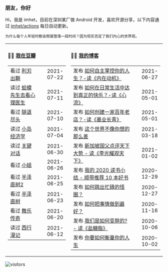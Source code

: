 ### 朋友，你好

Hi，我是 imhet，目前在深圳某厂做 Android 开发，喜欢开源分享，以下内容通过 <a href="https://github.com/imhet/imhet/actions" target="_blank">imhet/actions</a> 每日自动更新。

<!-- juzi starts -->
```
为什么每个人年轻时都会颓废堕落一段时间？因为现实否定了我们内心的世界观。
```
<!-- juzi ends -->


<table width="900px">
<tr>
<td valign="top" width="40%">

#### 🤾‍♂️  <a href="https://www.douban.com/people/heyitao/" target="_blank">我在豆瓣</a>

<!-- douban starts -->
| | |
 |:------------- | -------------: |
| 看过 <a href='http://movie.douban.com/subject/30318116/' target='_blank'>利刃出鞘</a> | 2021-07-22 |
| 读过 <a href='https://book.douban.com/subject/35143790/' target='_blank'>蛤蟆先生去看心理医生</a> | 2021-07-11 |
| 看过 <a href='http://movie.douban.com/subject/26661229/' target='_blank'>隧道尽头</a> | 2021-07-10 |
| 读过 <a href='https://book.douban.com/subject/26985299/' target='_blank'>小岛经济学</a> | 2021-07-04 |
| 读过 <a href='https://book.douban.com/subject/10586741/' target='_blank'>关键对话</a> | 2021-06-30 |
| 看过 <a href='http://movie.douban.com/subject/25977027/' target='_blank'>小姐</a> | 2021-06-26 |
| 看过 <a href='http://movie.douban.com/subject/25806638/' target='_blank'>半泽直树2</a> | 2021-06-25 |
| 看过 <a href='http://movie.douban.com/subject/24697949/' target='_blank'>半泽直树</a> | 2021-06-23 |
| 看过 <a href='http://movie.douban.com/subject/21759697/' target='_blank'>舞乐传奇</a> | 2021-06-20 |
| 读过 <a href='https://book.douban.com/subject/1491567/' target='_blank'>西行漫记</a> | 2021-06-12 |
<!-- douban ends -->

</td>


<td valign="top" width="60%">

#### 🤹‍♀️ <a href="https://heyitao.com/" target="_blank">我的博客</a>

<!-- blog starts -->
| | |
 |:------------- | -------------: |
| 发布 <a href='http://heyitao.com/post/reading-neizaidongji' target='_blank'>如何自主掌控你的人生？-读《内在动机》</a> | 2021-06-27 |
| 发布 <a href='http://heyitao.com/post/reading-xinliu' target='_blank'>如何在日常生活中达到真正的快乐？-读《心流》</a> | 2021-05-01 |
| 发布 <a href='http://heyitao.com/post/reading-jiyechangqing' target='_blank'>如何创建一家百年老店？-读《基业长青》</a> | 2021-05-01 |
| 发布 <a href='http://heyitao.com/post/reading-shishi' target='_blank'>这个世界不像你想的那么差</a> | 2021-03-18 |
| 发布 <a href='http://heyitao.com/post/reading-lgygtx' target='_blank'>新加坡国父点评天下大势 - 读《李光耀观天下》</a> | 2021-01-02 |
| 发布 <a href='http://heyitao.com/post/reading-2020' target='_blank'>我的 2020 读书小结 - 顺带推荐 10 本好书</a> | 2020-12-29 |
| 发布 <a href='http://heyitao.com/post/reading-chonglai3' target='_blank'>如何跳出忙碌的怪圈？</a> | 2020-12-27 |
| 发布 <a href='http://heyitao.com/post/reading-rhbsqzdzh' target='_blank'>如何把事情做到最好？</a> | 2020-11-16 |
| 发布 <a href='http://heyitao.com/post/reading-yantangzhi' target='_blank'>我们是如何变胖的? - 读《盐糖脂》</a> | 2020-10-06 |
| 发布 <a href='http://heyitao.com/post/reading-nyrhhlndrs' target='_blank'>你要如何衡量你的人生</a> | 2020-10-02 |
<!-- blog ends -->

</td>
</tr>


</table>

![visitors](https://visitor-badge.glitch.me/badge?page_id=imhet.imhet)